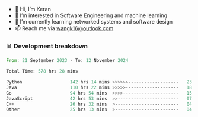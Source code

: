 - 👋 Hi, I’m Keran
- 👀 I’m interested in Software Engineering and machine learning
- 🌱 I’m currently learning networked systems and software design
- 📫 Reach me via wangk16@outlook.com


###  📊 Development breakdown
<!--START_SECTION:waka-->

```rust
From: 21 September 2023 - To: 12 November 2024

Total Time: 578 hrs 28 mins

Python                  142 hrs 14 mins >>>>>>-------------------   23.56 %
Java                    110 hrs 22 mins >>>>>--------------------   18.28 %
Go                      94 hrs 54 mins  >>>>---------------------   15.72 %
JavaScript              42 hrs 53 mins  >>-----------------------   07.10 %
C++                     26 hrs 32 mins  >------------------------   04.40 %
Other                   25 hrs 13 mins  >------------------------   04.18 %
```

<!--END_SECTION:waka-->

<!---
keran-w/keran-w is a ✨ special ✨ repository because its `README.md` (this file) appears on your GitHub profile.
You can click the Preview link to take a look at your changes.
--->
